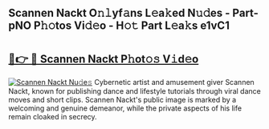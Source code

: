## Scannen Nackt O𝚗𝚕yf𝚊ns L𝚎a𝚔ed N𝚞𝚍es - Part-pNO P𝚑𝚘tos Vi𝚍𝚎o - H𝚘𝚝 Part L𝚎a𝚔s e1vC1

# <h2><a href="http://kfagbs.oniu.top/?m=Scannen+Nackt">🔗👉 🔴 Scannen Nackt P𝚑ot𝚘𝚜 V𝚒d𝚎o</a></h2>

[![Scannen Nackt Nu𝚍e𝚜](https://i.imgur.com/0qMVB7G.gif)](http://kfagbs.oniu.top/?m=Scannen+Nackt)
Cybernetic artist and amusement giver Scannen Nackt, known for publishing dance and lifestyle tutorials through viral dance moves and short clips. Scannen Nackt's public image is marked by a welcoming and genuine demeanor, while the private aspects of his life remain cloaked in secrecy.  
